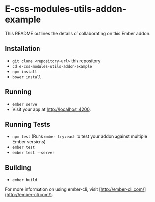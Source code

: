 # E-css-modules-utils-addon-example

This README outlines the details of collaborating on this Ember addon.

## Installation

* `git clone <repository-url>` this repository
* `cd e-css-modules-utils-addon-example`
* `npm install`
* `bower install`

## Running

* `ember serve`
* Visit your app at [http://localhost:4200](http://localhost:4200).

## Running Tests

* `npm test` (Runs `ember try:each` to test your addon against multiple Ember versions)
* `ember test`
* `ember test --server`

## Building

* `ember build`

For more information on using ember-cli, visit [http://ember-cli.com/](http://ember-cli.com/).
